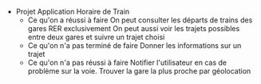  * Projet Application Horaire de Train
 	- Ce qu'on a réussi à faire
	On peut consulter les départs de trains des gares RER exclusivement
	On peut aussi voir les trajets possibles entre deux gares et suivre un trajet choisi
	- Ce qu'on n'a pas terminé de faire 
		Donner les informations sur un trajet 
	- Ce qu'on n'a pas réussi à faire 
		Notifier l'utilisateur en cas de problème sur la voie.
		Trouver la gare la plus proche par géolocation
